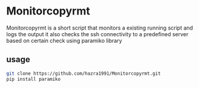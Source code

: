 # Monitorcopyrmt
Monitorcopyrmt is a short script that monitors a existing running script and logs the output 
it also checks the ssh connectivity to a predefined server based on certain check using paramiko library

## usage

```bash
git clone https://github.com/hazra1991/Monitorcopyrmt.git
pip install paramiko

```
